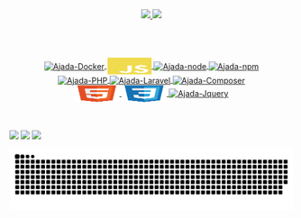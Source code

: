 <div align="center">
  <a href="https://github.com/Ajada">
  <img height="180em" src="https://github-readme-stats.vercel.app/api?username=Ajada&show_icons=true&theme=dark&include_all_commits=true&count_private=true"/>
  <img height="180em" src="https://github-readme-stats.vercel.app/api/top-langs/?username=Ajada&layout=compact&langs_count=7&theme=dark"/>
</div> 
  
  ##
 
<div style="text-align: center; margin: 50px">
  <div style="display: inline_block;"><br> 
    <img align="center" alt="Ajada-Docker" height="30" width="80" src="https://cdn.jsdelivr.net/gh/devicons/devicon/icons/docker/docker-original-wordmark.svg" />  
    <img align="center" alt="Ajada-Js" height="30" width="80" src="https://raw.githubusercontent.com/devicons/devicon/master/icons/javascript/javascript-plain.svg">
    <img align="center" alt="Ajada-node" height="30" width="80" src="https://cdn.jsdelivr.net/gh/devicons/devicon/icons/nodejs/nodejs-original-wordmark.svg" />
    <img align="center" alt="Ajada-npm" height="30" width="80" src="https://cdn.jsdelivr.net/gh/devicons/devicon/icons/npm/npm-original-wordmark.svg" />
    <img align="center" alt="Ajada-PHP" height="30" width="80" src="https://cdn.jsdelivr.net/gh/devicons/devicon/icons/php/php-original.svg" />
    <img align="center" alt="Ajada-Laravel" height="30" width="80" src="https://cdn.jsdelivr.net/gh/devicons/devicon/icons/laravel/laravel-plain.svg" />
<!--     <img align="center" style="padding: 5px" width="300" src="https://wolftechti.com.br/images/git_gif.gif" alt="developer.gif"/> <br> -->
    <img align="center" alt="Ajada-Composer" height="30" width="80" src="https://cdn.jsdelivr.net/gh/devicons/devicon/icons/composer/composer-original.svg" />
    <img align="center" alt="Ajada-HTML" height="30" width="80" src="https://raw.githubusercontent.com/devicons/devicon/master/icons/html5/html5-original.svg">
    <img align="center" alt="Ajada-CSS" height="30" width="80" src="https://raw.githubusercontent.com/devicons/devicon/master/icons/css3/css3-original.svg">
    <img align="center" alt="Ajada-Jquery" height="30" width="60" src="https://cdn.jsdelivr.net/gh/devicons/devicon/icons/jquery/jquery-original-wordmark.svg" />
  </div>
 </div>
  
  ##
   
<div> 
  <a href="https://www.instagram.com/gustavoajada/" target="_blank"><img src="https://img.shields.io/badge/-Instagram-%23E4405F?style=for-the-badge&logo=instagram&logoColor=white" target="_blank"></a> 
  <a href = "mailto:gonsalezajada@gmail.com"><img src="https://img.shields.io/badge/-Gmail-%23333?style=for-the-badge&logo=gmail&logoColor=white" target="_blank"></a>
  <a href="https://www.linkedin.com/in/gustavo-ajada-724497204/" target="_blank"><img src="https://img.shields.io/badge/-LinkedIn-%230077B5?style=for-the-badge&logo=linkedin&logoColor=white" target="_blank"></a> 
 
  ![Snake animation](https://github.com/Ajada/Ajada/blob/output/github-contribution-grid-snake.svg)

 </div>
